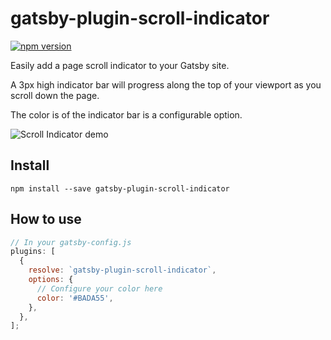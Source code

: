 # gatsby-plugin-scroll-indicator

[![npm version](https://badge.fury.io/js/gatsby-plugin-scroll-indicator.svg)](https://badge.fury.io/js/gatsby-plugin-scroll-indicator)

Easily add a page scroll indicator to your Gatsby site.

A 3px high indicator bar will progress along the top of your viewport as you scroll down the page.

The color is of the indicator bar is a configurable option.

![Scroll Indicator demo](https://d1c0hjomoutdrw.cloudfront.net/items/170H1P370U03360N0m06/Screen%20Recording%202019-02-19%20at%2001.48%20pm.gif?X-CloudApp-Visitor-Id=2701498 'Scroll Indicator demo')

## Install

`npm install --save gatsby-plugin-scroll-indicator`

## How to use

```javascript
// In your gatsby-config.js
plugins: [
  {
    resolve: `gatsby-plugin-scroll-indicator`,
    options: {
      // Configure your color here
      color: '#BADA55',
    },
  },
];
```

